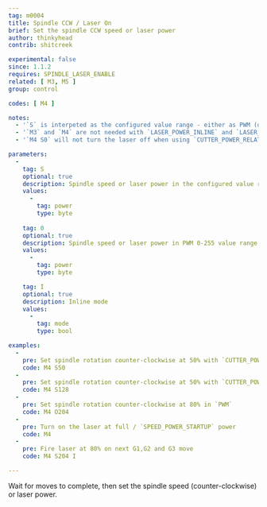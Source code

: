 ```yaml
---
tag: m0004
title: Spindle CCW / Laser On
brief: Set the spindle CCW speed or laser power
author: thinkyhead
contrib: shitcreek

experimental: false
since: 1.1.2
requires: SPINDLE_LASER_ENABLE
related: [ M3, M5 ]
group: control

codes: [ M4 ]

notes:
  - '`S` is interpeted as the configured value range - either as PWM (default), Percent, or RPM (see `CUTTER_POWER_UNIT`).'
  - '`M3` and `M4` are not needed with `LASER_POWER_INLINE` and `LASER_MOVE_POWER` with enabled.'
  - '`M4 S0` will not turn the laser off when using `CUTTER_POWER_RELATIVE` mode and `CUTTER_POWER_UNIT` is not set to RPM.'

parameters:
  -
    tag: S
    optional: true
    description: Spindle speed or laser power in the configured value range (see `CUTTER_POWER_UNIT`) (PWM 0-255 value range by default)
    values:
      -
        tag: power
        type: byte
    
    tag: 0
    optional: true
    description: Spindle speed or laser power in PWM 0-255 value range
    values:
      -
        tag: power
        type: byte

    tag: I
    optional: true
    description: Inline mode
    values:
      -
        tag: mode
        type: bool

examples:
  -
    pre: Set spindle rotation counter-clockwise at 50% with `CUTTER_POWER_UNIT` set to `PERCENT`
    code: M4 S50
  -
    pre: Set spindle rotation counter-clockwise at 50% with `CUTTER_POWER_UNIT` set to `PWM`
    code: M4 S128
  -
    pre: Set spindle rotation counter-clockwise at 80% in `PWM`
    code: M4 O204
  -
    pre: Turn on the laser at full / `SPEED_POWER_STARTUP` power
    code: M4 
  -
    pre: Fire laser at 80% on next G1,G2 and G3 move
    code: M4 S204 I

---
```


Wait for moves to complete, then set the spindle speed (counter-clockwise) or laser power.
